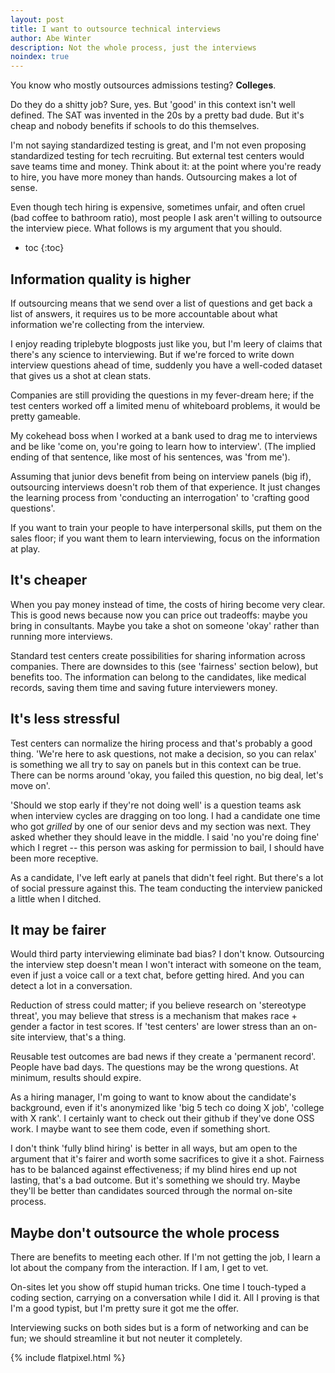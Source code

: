 ```yaml
---
layout: post
title: I want to outsource technical interviews
author: Abe Winter
description: Not the whole process, just the interviews
noindex: true
---
```


You know who mostly outsources admissions testing? **Colleges**.

Do they do a shitty job? Sure, yes.
But 'good' in this context isn't well defined.
The SAT was invented in the 20s by a pretty bad dude.
But it's cheap and nobody benefits if schools to do this themselves.

I'm not saying standardized testing is great, and I'm not even proposing standardized testing for tech recruiting.
But external test centers would save teams time and money.
Think about it: at the point where you're ready to hire, you have more money than hands.
Outsourcing makes a lot of sense.

Even though tech hiring is expensive, sometimes unfair, and often cruel (bad coffee to bathroom ratio), most people I ask aren't willing to outsource the interview piece.
What follows is my argument that you should.

* toc
{:toc}

## Information quality is higher

If outsourcing means that we send over a list of questions and get back a list of answers,
it requires us to be more accountable about what information we're collecting from the interview.

I enjoy reading triplebyte blogposts just like you, but I'm leery of claims that there's any science to interviewing.
But if we're forced to write down interview questions ahead of time, suddenly you have a well-coded dataset that gives us a shot at clean stats.

Companies are still providing the questions in my fever-dream here;
if the test centers worked off a limited menu of whiteboard problems, it would be pretty gameable.

My cokehead boss when I worked at a bank used to drag me to interviews and be like 'come on, you're going to learn how to interview'.
(The implied ending of that sentence, like most of his sentences, was 'from me').

Assuming that junior devs benefit from being on interview panels (big if),
outsourcing interviews doesn't rob them of that experience.
It just changes the learning process from 'conducting an interrogation' to 'crafting good questions'.

If you want to train your people to have interpersonal skills, put them on the sales floor;
if you want them to learn interviewing, focus on the information at play.

## It's cheaper

When you pay money instead of time, the costs of hiring become very clear.
This is good news because now you can price out tradeoffs: maybe you bring in consultants.
Maybe you take a shot on someone 'okay' rather than running more interviews.

Standard test centers create possibilities for sharing information across companies.
There are downsides to this (see 'fairness' section below), but benefits too.
The information can belong to the candidates, like medical records, saving them time and saving future interviewers money.

## It's less stressful

Test centers can normalize the hiring process and that's probably a good thing.
'We're here to ask questions, not make a decision, so you can relax' is something we all try to say on panels but in this context can be true.
There can be norms around 'okay, you failed this question, no big deal, let's move on'.

'Should we stop early if they're not doing well' is a question teams ask when interview cycles are dragging on too long.
I had a candidate one time who got *grilled* by one of our senior devs and my section was next.
They asked whether they should leave in the middle. I said 'no you're doing fine' which I regret --
this person was asking for permission to bail, I should have been more receptive.

As a candidate, I've left early at panels that didn't feel right.
But there's a lot of social pressure against this.
The team conducting the interview panicked a little when I ditched.

## It may be fairer

Would third party interviewing eliminate bad bias?
I don't know.
Outsourcing the interview step doesn't mean I won't interact with someone on the team, even if just a voice call or a text chat, before getting hired.
And you can detect a lot in a conversation.

Reduction of stress could matter;
if you believe research on 'stereotype threat', you may believe that stress is a mechanism that makes race + gender a factor in test scores.
If 'test centers' are lower stress than an on-site interview, that's a thing.

Reusable test outcomes are bad news if they create a 'permanent record'.
People have bad days.
The questions may be the wrong questions.
At minimum, results should expire.

As a hiring manager, I'm going to want to know about the candidate's background, even if it's anonymized like 'big 5 tech co doing X job', 'college with X rank'.
I certainly want to check out their github if they've done OSS work.
I maybe want to see them code, even if something short.

I don't think 'fully blind hiring' is better in all ways, but am open to the argument that it's fairer and worth some sacrifices to give it a shot.
Fairness has to be balanced against effectiveness; if my blind hires end up not lasting, that's a bad outcome.
But it's something we should try.
Maybe they'll be better than candidates sourced through the normal on-site process.

## Maybe don't outsource the whole process

There are benefits to meeting each other.
If I'm not getting the job, I learn a lot about the company from the interaction.
If I am, I get to vet.

On-sites let you show off stupid human tricks.
One time I touch-typed a coding section, carrying on a conversation while I did it.
All I proving is that I'm a good typist, but I'm pretty sure it got me the offer.

Interviewing sucks on both sides but is a form of networking and can be fun;
we should streamline it but not neuter it completely.

{% include flatpixel.html %}

